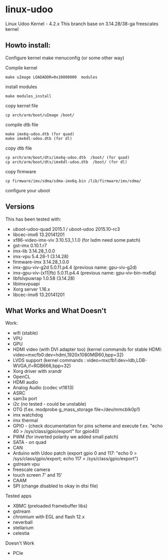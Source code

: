 linux-udoo
==========

Linux Udoo Kernel - 4.2.x
This branch base on 3.14.28/38-ga freescales kernel

Howto install:
-----------------

Configure kernel
    make menuconfig (or some other way)

Compile kernel

    make uImage LOADADDR=0x10008000  modules

install modules

    make modules_install

copy kernel file

    cp arch/arm/boot/uImage /boot/
	
compile dtb file

    make imx6q-udoo.dtb (for quad)
    make imx6dl-udoo.dtb (for dl)
 
copy dtb file

    cp arch/arm/boot/dts/imx6q-udoo.dtb  /boot/ (for quad)
    cp arch/arm/boot/dts/imx6dl-udoo.dtb  /boot/ (for dl)

copy firmware

    cp firmware/imx/sdma/sdma-imx6q.bin /lib/firmware/imx/sdma/

configure your uboot 


Versions
--------

This has been tested with:
 - uboot-udoo-quad 2015.1 / uboot-udoo 2015.10-rc3 
 - libcec-imx6 13.20141201
 - xf86-video-imx-viv 3.10.53_1.1.0 (for lxdm need some patch)
 - gst-imx 0.10.1.r7
 - imx-lib 3.14.28_1.0.0
 - imx-vpu 5.4.28-1 (3.14.28)
 - firmware-imx 3.14.28_1.0.0
 - imx-gpu-viv-g2d 5.0.11.p4.4 (previous name: gpu-viv-g2d) 
 - imx-gpu-viv-(x11|fb) 5.0.11.p4.4 (previous name: gpu-viv-bin-mx6q)
 - libfslvpuwrap 1.0.58 (3.14.28)
 - libimxvpuapi
 - Xorg server 1.16.x
 - libcec-imx6 13.20141201


What Works and What Doesn't
--------

Work:


 - wifi (stable)
 - VPU
 - GPU 
 - HDMI video (with DVI adapter too) (kernel commands for stable HDMI: video=mxcfb0:dev=hdmi,1920x1080M@60,bpp=32)
 - LVDS support (kernel commands : video=mxcfb1:dev=ldb,LDB-WVGA,if=RGB666,bpp=32)
 - Xorg driver with xrandr
 - OpenCL
 - HDMI audio
 - Analog Audio (codec vt1613)
 - ASRC
 - sam3x port
 - i2c (no tested - could be unstable)
 - OTG (f.ex. modprobe g_mass_storage file=/dev/mmcblk0p1)
 - imx watchdog
 - imx thermal
 - GPIO - (check documentation for pins scheme and execute f.ex. "echo 40 > /sys/class/gpio/export" for gpio40)
 - PWM (for inverted polarity we added small patch) 
 - SATA - on quad
 - CAN 
 - Arduino with Udoo patch (export gpio 0 and 117: "echo 0 > /sys/class/gpio/export; echo 117 > /sys/class/gpio/export")
 - gstream vpu
 - freescale camera
 - touch screen 7' and 15'
 - CAAM
 - SPI (change disabled to okay in dtsi file)


Tested apps

 - XBMC (preloaded framebuffer libs)
 - gstream
 - chromium with EGL and flash 12.x
 - neverball
 - stellarium
 - celestia


Doesn't Work

 - PCIe


